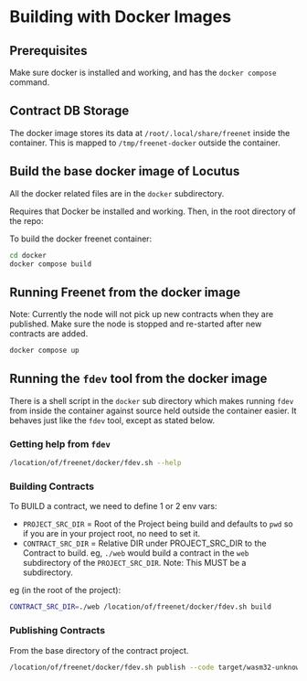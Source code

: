 # Building with Docker Images

## Prerequisites

Make sure docker is installed and working, and has the `docker compose` command.

## Contract DB Storage

The docker image stores its data at `/root/.local/share/freenet` inside the
container. This is mapped to `/tmp/freenet-docker` outside the container.

## Build the base docker image of Locutus

All the docker related files are in the `docker` subdirectory.

Requires that Docker be installed and working. Then, in the root directory of the repo:

To build the docker freenet container:

```sh
cd docker
docker compose build
```

## Running Freenet from the docker image

Note: Currently the node will not pick up new contracts when they are published.
Make sure the node is stopped and re-started after new contracts are added.

```sh
docker compose up
```

## Running the `fdev` tool from the docker image

There is a shell script in the `docker` sub directory which makes running `fdev`
from inside the container against source held outside the container easier. It
behaves just like the `fdev` tool, except as stated below.

### Getting help from `fdev`

```sh
/location/of/freenet/docker/fdev.sh --help
```

### Building Contracts

To BUILD a contract, we need to define 1 or 2 env vars:

- `PROJECT_SRC_DIR` = Root of the Project being build and defaults to `pwd` so
  if you are in your project root, no need to set it.
- `CONTRACT_SRC_DIR` = Relative DIR under PROJECT_SRC_DIR to the Contract to
  build. eg, `./web` would build a contract in the `web` subdirectory of the
  `PROJECT_SRC_DIR`. Note: This MUST be a subdirectory.

eg (in the root of the project):

```sh
CONTRACT_SRC_DIR=./web /location/of/freenet/docker/fdev.sh build
```

### Publishing Contracts

From the base directory of the contract project.

```sh
/location/of/freenet/docker/fdev.sh publish --code target/wasm32-unknown-unknown/release/freenet_microblogging_web.wasm --state web/build/freenet/contract-state
```
